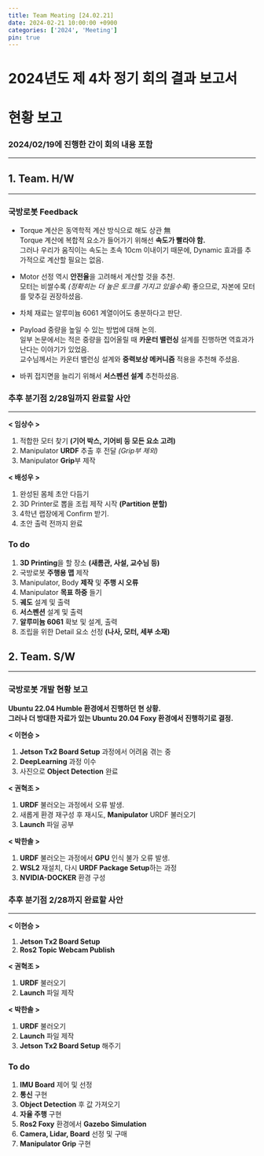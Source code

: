 ```yaml
---
title: Team Meating [24.02.21]
date: 2024-02-21 10:00:00 +0900
categories: ['2024', 'Meeting']
pin: true
---
```



# 2024년도 제 4차 정기 회의 결과 보고서  

# 현황 보고  
### 2024/02/19에 진행한 간이 회의 내용 포함

___  

## 1. Team. H/W  
___  

### **국방로봇 Feedback**

* Torque 계산은 동역학적 계산 방식으로 해도 상관 無  
Torque 계산에 복합적 요소가 들어가기 위해선 **속도가 빨라야 함.**  
그러나 우리가 움직이는 속도는 초속 10cm 이내이기 때문에, Dynamic 효과를 추가적으로 계산할 필요는 없음.

* Motor 선정 역시 **안전율**을 고려해서 계산할 것을 추천.  
모터는 비쌀수록 *(정확히는 더 높은 토크를 가지고 있을수록)* 좋으므로, 자본에 모터를 맞추길 권장하셨음.  

* 차체 재료는 알루미늄 6061 계열이어도 충분하다고 판단.  

* Payload 중량을 높일 수 있는 방법에 대해 논의.  
일부 논문에서는 적은 중량을 집어올릴 때 **카운터 밸런싱** 설계를 진행하면 역효과가 난다는 이야기가 있었음.  
교수님께서는 카운터 밸런싱 설계와 **중력보상 메커니즘** 적용을 추천해 주셨음.  

* 바퀴 접지면을 늘리기 위해서 **서스펜션 설계** 추천하셨음.  

### **추후 분기점 2/28일까지 완료할 사안**  
___

**< 임상수 >**  

1. 적합한 모터 찾기 **(기어 박스, 기어비 등 모든 요소 고려)**  
2. Manipulator **URDF** 추출 후 전달 *(Grip부 제외)*  
3. Manipulator **Grip**부 제작  

**< 배성우 >**  

1. 완성된 몸체 초안 다듬기
2. 3D Printer로 뽑을 조립 제작 시작 **(Partition 분할)**
3. 4학년 랩장에게 Confirm 받기.
4. 초안 출력 전까지 완료  

### **To do**

1. **3D Printing**을 할 장소 **(새롬관, 사설, 교수님 등)**
2. 국방로봇 **주행용 맵** 제작
3. Manipulator, Body **제작** 및 **주행 시 오류**
4. Manipulator **목표 하중** 들기
5. **궤도** 설계 및 출력
6. **서스펜션** 설계 및 출력
7. **알루미늄 6061** 확보 및 설계, 출력
8. 조립을 위한 Detail 요소 선정 **(나사, 모터, 세부 소재)**

## 2. Team. S/W  
___

### **국방로봇 개발 현황 보고**  

**Ubuntu 22.04 Humble 환경에서 진행하던 현 상황.**  
**그러나 더 방대한 자료가 있는 Ubuntu 20.04 Foxy 환경에서 진행하기로 결정.**  

**< 이현승 >**  

1. **Jetson Tx2 Board Setup** 과정에서 어려움 겪는 중
2. **DeepLearning** 과정 이수
3. 사진으로 **Object Detection** 완료

**< 권혁조 >**

1. **URDF** 불러오는 과정에서 오류 발생.
2. 새롭게 환경 재구성 후 재시도, **Manipulator** URDF 불러오기
3. **Launch** 파일 공부

**< 박한솔 >**

1. **URDF** 불러오는 과정에서 **GPU** 인식 불가 오류 발생.  
2. **WSL2** 재설치, 다시 **URDF Package Setup**하는 과정  
3. **NVIDIA-DOCKER** 환경 구성

### **추후 분기점 2/28까지 완료할 사안**  
___  

**< 이현승 >**  

1. **Jetson Tx2 Board Setup**  
2. **Ros2 Topic Webcam Publish**  

**< 권혁조 >**  

1. **URDF** 불러오기  
2. **Launch** 파일 제작  

**< 박한솔 >**  

1. **URDF** 불러오기  
2. **Launch** 파일 제작  
3. **Jetson Tx2 Board Setup** 해주기  

### **To do**  

1. **IMU Board** 제어 및 선정
2. **통신** 구현
3. **Object Detection** 후 값 가져오기
4. **자율 주행** 구현
5. **Ros2 Foxy** 환경에서 **Gazebo Simulation** 
6. **Camera, Lidar, Board** 선정 및 구매
7. **Manipulator Grip** 구현